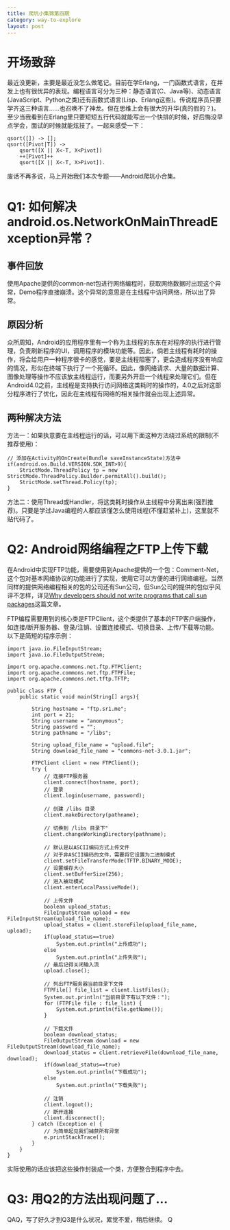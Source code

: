 ```yaml
---
title: 爬坑小集锦第四期
category: way-to-explore
layout: post
---
```


# 开场致辞
最近没更新，主要是最近没怎么做笔记。目前在学Erlang，一门函数式语言，在并发上也有很优异的表现。编程语言可分为三种：静态语言(C、Java等)、动态语言(JavaScript、Python之类)还有函数式语言(Lisp、Erlang这些)。传说程序员只要学齐这三种语言……也召唤不了神龙。但在思维上会有很大的升华(真的假的？)。至少当我看到在Erlang里只要短短五行代码就能写出一个快排的时候，好后悔没早点学会，面试的时候就能炫技了。一起来感受一下：

    qsort([]) -> [];
    qsort([Pivot|T]) ->
        qsort([X || X<-T, X<Pivot])
        ++[Pivot]++
        qsort([X || X<-T, X>Pivot]).

废话不再多说，马上开始我们本次专题——Android爬坑小合集。

# Q1: 如何解决android.os.NetworkOnMainThreadException异常？
## 事件回放
使用Apache提供的common-net包进行网络编程时，获取网络数据时出现这个异常，Demo程序直接崩溃。这个异常的意思是在主线程中访问网络，所以出了异常。

## 原因分析
众所周知，Android的应用程序里有一个称为主线程的东东在对程序的执行进行管理，负责刷新程序的UI，调用程序的模块功能等。因此，倘若主线程有耗时的操作，将会给用户一种程序很卡的感觉，要是主线程阻塞了，更会造成程序没有响应的情况，形似在终端下执行了一个死循环。因此，像网络请求、大量的数据计算、图像处理等操作不应该放主线程运行，而要另外开启一个线程来处理它们。但在Android4.0之前，主线程是支持执行访问网络这类耗时的操作的，4.0之后对这部分程序进行了优化，因此在主线程有网络的相关操作就会出现上述异常。

## 两种解决方法
方法一：如果执意要在主线程运行的话，可以用下面这种方法绕过系统的限制(不推荐使用)：

    // 添加在Activity的OnCreate(Bundle saveInstanceState)方法中
    if(android.os.Build.VERSION.SDK_INT>9){
        StrictMode.ThreadPolicy tp = new StrictMode.ThreadPolicy.Builder.permitAll().build();
        StrictMode.setThread.Policy(tp);
    }

方法二：使用Thread或Handler，将这类耗时操作从主线程中分离出来(强烈推荐)。只要是学过Java编程的人都应该懂怎么使用线程(不懂赶紧补上)，这里就不贴代码了。

# Q2: Android网络编程之FTP上传下载
在Android中实现FTP功能，需要使用到Apache提供的一个包：Comment-Net，这个包对基本网络协议的功能进行了实现，使用它可以方便的进行网络编程。当然同样的提供网络编程相关的包的公司还有Sun公司，但Sun公司的提供的包似乎风评不怎样，详见[Why developers should not write programs that call sun packages](http://www.java-tips.org/java-se-tips/java.lang/why-developers-should-not-write-programs-that-call-sun-pac.html)这篇文章。

FTP编程需要用到的核心类是FTPClient，这个类提供了基本的FTP客户端操作，如连接/断开服务器、登录/注销、设置连接模式、切换目录、上传/下载等功能。以下是简短的程序示例：

    import java.io.FileInputStream;
    import java.io.FileOutputStream;
    
    import org.apache.commons.net.ftp.FTPClient;
    import org.apache.commons.net.ftp.FTPFile;
    import org.apache.commons.net.tftp.TFTP;
    
    public class FTP {
        public static void main(String[] args){
            
            String hostname = "ftp.sr1.me";
            int port = 21;
            String username = "anonymous";
            String password = "";
            String pathname = "/libs";
    
            String upload_file_name = "upload.file";
            String download_file_name = "commons-net-3.0.1.jar";
            
            FTPClient client = new FTPClient();
            try {
                // 连接FTP服务器
                client.connect(hostname, port);
                // 登录
                client.login(username, password);
                
                // 创建 /libs 目录
                client.makeDirectory(pathname);
                
                // 切换到 /libs 目录下"
                client.changeWorkingDirectory(pathname);
                
                // 默认是以ASCII编码方式上传文件
                // 对于非ASCII编码的文件，需要将它设置为二进制模式
                client.setFileTransferMode(TFTP.BINARY_MODE);
                // 设置缓存大小
                client.setBufferSize(256);
                // 进入被动模式
                client.enterLocalPassiveMode();
                
                // 上传文件
                boolean upload_status;
                FileInputStream upload = new FileInputStream(upload_file_name);
                upload_status = client.storeFile(upload_file_name, upload);
                if(upload_status==true)
                    System.out.println("上传成功");
                else
                    System.out.println("上传失败");
                // 最后记得关闭输入流
                upload.close();
                
                // 列出FTP服务器当前目录下文件
                FTPFile[] file_list = client.listFiles();
                System.out.println("当前目录下有以下文件：");
                for (FTPFile file : file_list) {
                    System.out.println(file.getName());
                }
                
                // 下载文件
                boolean download_status;
                FileOutputStream download = new FileOutputStream(download_file_name);
                download_status = client.retrieveFile(download_file_name, download);
                if(download_status==true)
                    System.out.println("下载成功");
                else
                    System.out.println("下载失败");
    
                // 注销
                client.logout();
                // 断开连接
                client.disconnect();
            } catch (Exception e) {
                // 为简单起见我们捕获所有异常
                e.printStackTrace();
            }
        }
    }

实际使用的话应该把这些操作封装成一个类，方便整合到程序中去。

# Q3: 用Q2的方法出现问题了…
QAQ，写了好久才到Q3是什么状况，累觉不爱，稍后继续。 
Q
